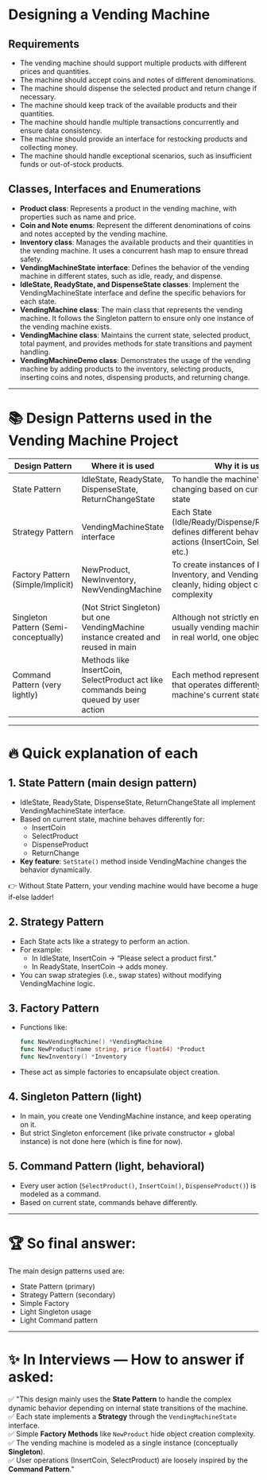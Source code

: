 # Designing a Vending Machine

## Requirements
- The vending machine should support multiple products with different prices and quantities.
- The machine should accept coins and notes of different denominations.
- The machine should dispense the selected product and return change if necessary.
- The machine should keep track of the available products and their quantities.
- The machine should handle multiple transactions concurrently and ensure data consistency.
- The machine should provide an interface for restocking products and collecting money.
- The machine should handle exceptional scenarios, such as insufficient funds or out-of-stock products.

## Classes, Interfaces and Enumerations
- **Product class**: Represents a product in the vending machine, with properties such as name and price.
- **Coin and Note enums**: Represent the different denominations of coins and notes accepted by the vending machine.
- **Inventory class**: Manages the available products and their quantities in the vending machine. It uses a concurrent hash map to ensure thread safety.
- **VendingMachineState interface**: Defines the behavior of the vending machine in different states, such as idle, ready, and dispense.
- **IdleState, ReadyState, and DispenseState classes**: Implement the VendingMachineState interface and define the specific behaviors for each state.
- **VendingMachine class**: The main class that represents the vending machine. It follows the Singleton pattern to ensure only one instance of the vending machine exists.
- **VendingMachine class**: Maintains the current state, selected product, total payment, and provides methods for state transitions and payment handling.
- **VendingMachineDemo class**: Demonstrates the usage of the vending machine by adding products to the inventory, selecting products, inserting coins and notes, dispensing products, and returning change.

---

# 📚 Design Patterns used in the Vending Machine Project

| Design Pattern | Where it is used | Why it is used |
| --- | --- | --- |
| State Pattern | IdleState, ReadyState, DispenseState, ReturnChangeState | To handle the machine's behavior changing based on current internal state |
| Strategy Pattern | VendingMachineState interface | Each State (Idle/Ready/Dispense/ReturnChange) defines different behavior for same actions (InsertCoin, SelectProduct, etc.) |
| Factory Pattern (Simple/Implicit) | NewProduct, NewInventory, NewVendingMachine | To create instances of Product, Inventory, and VendingMachine cleanly, hiding object creation complexity |
| Singleton Pattern (Semi-conceptually) | (Not Strict Singleton) but one VendingMachine instance created and reused in main | Although not strictly enforced, usually vending machines are single in real world, one object reused |
| Command Pattern (very lightly) | Methods like InsertCoin, SelectProduct act like commands being queued by user action | Each method represents a command that operates differently based on machine's current state |

---

# 🔥 Quick explanation of each

## 1. State Pattern (main design pattern)
- IdleState, ReadyState, DispenseState, ReturnChangeState all implement VendingMachineState interface.
- Based on current state, machine behaves differently for:
  - InsertCoin
  - SelectProduct
  - DispenseProduct
  - ReturnChange
- **Key feature**: `SetState()` method inside VendingMachine changes the behavior dynamically.

👉 Without State Pattern, your vending machine would have become a huge if-else ladder!

## 2. Strategy Pattern
- Each State acts like a strategy to perform an action.
- For example:
  - In IdleState, InsertCoin → “Please select a product first.”
  - In ReadyState, InsertCoin → adds money.
- You can swap strategies (i.e., swap states) without modifying VendingMachine logic.

## 3. Factory Pattern
- Functions like:
    ```go
    func NewVendingMachine() *VendingMachine
    func NewProduct(name string, price float64) *Product
    func NewInventory() *Inventory
    ```
- These act as simple factories to encapsulate object creation.

## 4. Singleton Pattern (light)
- In main, you create one VendingMachine instance, and keep operating on it.
- But strict Singleton enforcement (like private constructor + global instance) is not done here (which is fine for now).

## 5. Command Pattern (light, behavioral)
- Every user action (`SelectProduct()`, `InsertCoin()`, `DispenseProduct()`) is modeled as a command.
- Based on current state, commands behave differently.

---

# 🏆 So final answer:

The main design patterns used are:
- State Pattern (primary)
- Strategy Pattern (secondary)
- Simple Factory
- Light Singleton usage
- Light Command pattern

---

# ✨ In Interviews — How to answer if asked:

✅ "This design mainly uses the **State Pattern** to handle the complex dynamic behavior depending on internal state transitions of the machine.  
✅ Each state implements a **Strategy** through the `VendingMachineState` interface.  
✅ Simple **Factory Methods** like `NewProduct` hide object creation complexity.  
✅ The vending machine is modeled as a single instance (conceptually **Singleton**).  
✅ User operations (InsertCoin, SelectProduct) are loosely inspired by the **Command Pattern**."
